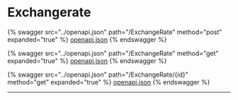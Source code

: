 # Exchangerate

{% swagger src="../openapi.json" path="/ExchangeRate" method="post" expanded="true" %}
[openapi.json](../openapi.json)
{% endswagger %}

{% swagger src="../openapi.json" path="/ExchangeRate" method="get" expanded="true" %}
[openapi.json](../openapi.json)
{% endswagger %}

{% swagger src="../openapi.json" path="/ExchangeRate/{id}" method="get" expanded="true" %}
[openapi.json](../openapi.json)
{% endswagger %}

***
